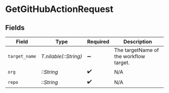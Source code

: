 # GetGitHubActionRequest


## Fields

| Field                                  | Type                                   | Required                               | Description                            |
| -------------------------------------- | -------------------------------------- | -------------------------------------- | -------------------------------------- |
| `target_name`                          | *T.nilable(::String)*                  | :heavy_minus_sign:                     | The targetName of the workflow target. |
| `org`                                  | *::String*                             | :heavy_check_mark:                     | N/A                                    |
| `repo`                                 | *::String*                             | :heavy_check_mark:                     | N/A                                    |